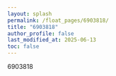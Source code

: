 ```yaml
---
layout: splash
permalink: /float_pages/6903818/
title: "6903818"
author_profile: false
last_modified_at: 2025-06-13
toc: false
---
```

 
6903818
